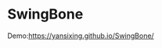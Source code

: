 # SwingBone

Demo:<a href="https://yansixing.github.io/SwingBone/">https://yansixing.github.io/SwingBone/</a>
